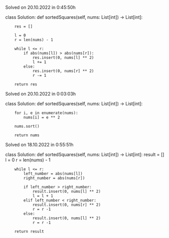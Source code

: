 Solved on 20.10.2022 in 0:45:50h

class Solution:
    def sortedSquares(self, nums: List[int]) -> List[int]:
        
        res = []

        l = 0
        r = len(nums) - 1

        while l <= r:
            if abs(nums[l]) > abs(nums[r]):
                res.insert(0, nums[l] ** 2)
                l += 1
            else:
                res.insert(0, nums[r] ** 2)
                r -= 1
        
        return res

Solved on 20.10.2022 in 0:03:03h

class Solution:
    def sortedSquares(self, nums: List[int]) -> List[int]:
        
        for i, e in enumerate(nums):
            nums[i] = e ** 2
            
        nums.sort()
        
        return nums

Solved on 18.10.2022 in 0:55:51h

class Solution:
    def sortedSquares(self, nums: List[int]) -> List[int]:
        result = []
        l = 0
        r = len(nums) - 1

        while l <= r:
            left_number = abs(nums[l])
            right_number = abs(nums[r])

            if left_number > right_number:
                result.insert(0, nums[l] ** 2)
                l = l + 1
            elif left_number < right_number:
                result.insert(0, nums[r] ** 2)
                r = r -1
            else:
                result.insert(0, nums[l] ** 2)
                r = r -1

        return result
